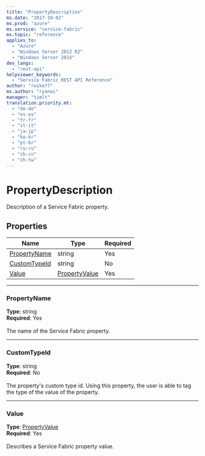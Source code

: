 ```yaml
---
title: "PropertyDescription"
ms.date: "2017-10-02"
ms.prod: "azure"
ms.service: "service-fabric"
ms.topic: "reference"
applies_to: 
  - "Azure"
  - "Windows Server 2012 R2"
  - "Windows Server 2016"
dev_langs: 
  - "rest-api"
helpviewer_keywords: 
  - "Service Fabric REST API Reference"
author: "rwike77"
ms.author: "ryanwi"
manager: "timlt"
translation.priority.mt: 
  - "de-de"
  - "es-es"
  - "fr-fr"
  - "it-it"
  - "ja-jp"
  - "ko-kr"
  - "pt-br"
  - "ru-ru"
  - "zh-cn"
  - "zh-tw"
---
```

# PropertyDescription

Description of a Service Fabric property.

## Properties

| Name | Type | Required |
| --- | --- | --- |
| [PropertyName](#propertyname) | string | Yes |
| [CustomTypeId](#customtypeid) | string | No |
| [Value](#value) | [PropertyValue](sfclient-v60-model-propertyvalue.md) | Yes |

____
### PropertyName
__Type__: string <br/>
__Required__: Yes<br/>
<br/>
The name of the Service Fabric property.

____
### CustomTypeId
__Type__: string <br/>
__Required__: No<br/>
<br/>
The property's custom type id. Using this property, the user is able to tag the type of the value of the property.

____
### Value
__Type__: [PropertyValue](sfclient-v60-model-propertyvalue.md) <br/>
__Required__: Yes<br/>
<br/>
Describes a Service Fabric property value.
